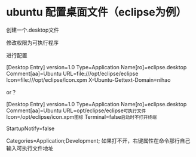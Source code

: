 # ubuntu 配置桌面文件（eclipse为例）

创建一个.desktop文件

修改权限为可执行程序

进行配置

[Desktop Entry]
version=1.0
Type=Application
Name[ro]=eclipse.desktop
Comment[aa]=Ubuntu
URL=file:///opt/eclipse/eclipse
Icon=file:///opt/eclipse/icon.xpm
X-Ubuntu-Gettext-Domain=nihao

or？

[Desktop Entry]
version=1.0
Type=Application
Name[ro]=eclipse.desktop
Comment[aa]=Ubuntu
URL=opt/eclipse/eclipse`可执行文件`
Icon=/opt/eclipse/icon.xpm`图标`
Terminal=false`启动时不打开终端`

StartupNotify=false

Categories=Application;Development;
如果打不开，右键属性在命令那行自己输入可执行文件地址











































































































